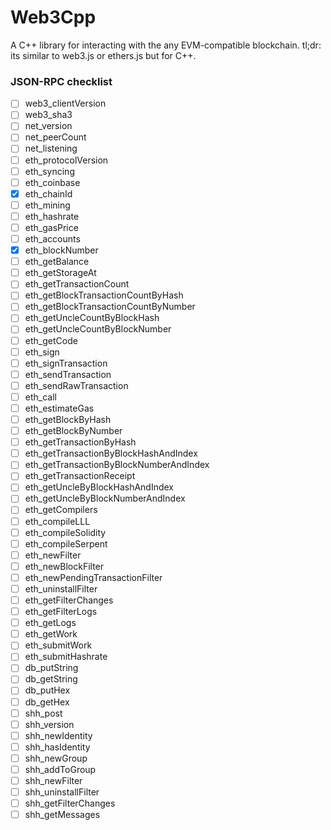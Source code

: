 # Web3Cpp
A C++ library for interacting with the any EVM-compatible blockchain.
tl;dr: its similar to web3.js or ethers.js but for C++.


### JSON-RPC checklist

- [ ] web3_clientVersion
- [ ] web3_sha3
- [ ] net_version
- [ ] net_peerCount
- [ ] net_listening
- [ ] eth_protocolVersion
- [ ] eth_syncing
- [ ] eth_coinbase
- [x] eth_chainId
- [ ] eth_mining
- [ ] eth_hashrate
- [ ] eth_gasPrice
- [ ] eth_accounts
- [x] eth_blockNumber
- [ ] eth_getBalance
- [ ] eth_getStorageAt
- [ ] eth_getTransactionCount
- [ ] eth_getBlockTransactionCountByHash
- [ ] eth_getBlockTransactionCountByNumber
- [ ] eth_getUncleCountByBlockHash
- [ ] eth_getUncleCountByBlockNumber
- [ ] eth_getCode
- [ ] eth_sign
- [ ] eth_signTransaction
- [ ] eth_sendTransaction
- [ ] eth_sendRawTransaction
- [ ] eth_call
- [ ] eth_estimateGas
- [ ] eth_getBlockByHash
- [ ] eth_getBlockByNumber
- [ ] eth_getTransactionByHash
- [ ] eth_getTransactionByBlockHashAndIndex
- [ ] eth_getTransactionByBlockNumberAndIndex
- [ ] eth_getTransactionReceipt
- [ ] eth_getUncleByBlockHashAndIndex
- [ ] eth_getUncleByBlockNumberAndIndex
- [ ] eth_getCompilers
- [ ] eth_compileLLL
- [ ] eth_compileSolidity
- [ ] eth_compileSerpent
- [ ] eth_newFilter
- [ ] eth_newBlockFilter
- [ ] eth_newPendingTransactionFilter
- [ ] eth_uninstallFilter
- [ ] eth_getFilterChanges
- [ ] eth_getFilterLogs
- [ ] eth_getLogs
- [ ] eth_getWork
- [ ] eth_submitWork
- [ ] eth_submitHashrate
- [ ] db_putString
- [ ] db_getString
- [ ] db_putHex
- [ ] db_getHex
- [ ] shh_post
- [ ] shh_version
- [ ] shh_newIdentity
- [ ] shh_hasIdentity
- [ ] shh_newGroup
- [ ] shh_addToGroup
- [ ] shh_newFilter
- [ ] shh_uninstallFilter
- [ ] shh_getFilterChanges
- [ ] shh_getMessages